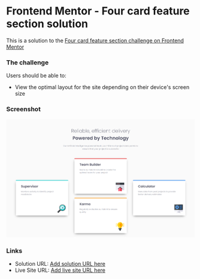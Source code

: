 # Frontend Mentor - Four card feature section solution

This is a solution to the [Four card feature section challenge on Frontend Mentor](https://www.frontendmentor.io/challenges/four-card-feature-section-weK1eFYK)



### The challenge

Users should be able to:

- View the optimal layout for the site depending on their device's screen size

### Screenshot

![](./design/kyaw-min-lwin.github.io_four-card-feature-section_.png)


### Links

- Solution URL: [Add solution URL here](https://github.com/Kyaw-Min-lwin/four-card-feature-section)
- Live Site URL: [Add live site URL here](https://kyaw-min-lwin.github.io/four-card-feature-section/)

